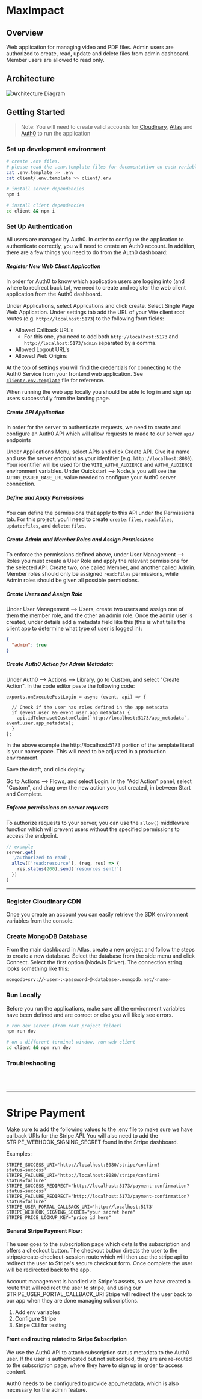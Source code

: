# MaxImpact

## Overview

Web application for managing video and PDF files. Admin users are authorized to create, read, update and delete files from admin dashboard. Member users are allowed to read only.

## Architecture

![Architecture Diagram](./docs/MaxImpact%20Project%20Architecture-1.png)

## Getting Started

> Note: You will need to create valid accounts for [Cloudinary](https://cloudinary.com/), [Atlas](https://www.mongodb.com/) and [Auth0](https://auth0.com/) to run the application

### Set up development environment

```bash
# create .env files.
# please read the .env.template files for documentation on each variable value
cat .env.template >> .env
cat client/.env.template >> client/.env

# install server dependencies
npm i

# install client dependencies
cd client && npm i
```

### Set Up Authentication

All users are managed by Auth0. In order to configure the application to authenticate correctly, you will need to create an Auth0 account. In addition, there are a few things you need to do from the Auth0 dashboard:

##### Register New Web Client Application

In order for Auth0 to know which application users are logging into (and where to redirect back to), we need to create and register the web client application from the Auth0 dashboard.

Under Applications, select Applications and click create. Select Single Page Web Application. Under settings tab add the URL of your Vite client root routes (e.g. `http://localhost:5173`) to the following form fields:

- Allowed Callback URL's
  - For this one, you need to add both `http://localhost:5173` and `http://localhost:5173/admin` separated by a comma.
- Allowed Logout URL's
- Allowed Web Origins

At the top of settings you will find the credentials for connecting to the Auth0 Service from your frontend web application. See [`client/.env.template`](client/.env.template) file for reference.

When running the web app locally you should be able to log in and sign up users successfully from the landing page.

##### Create API Application

In order for the server to authenticate requests, we need to create and configure an Auth0 API which will allow requests to made to our server `api/` endpoints

Under Applications Menu, select APIs and click Create API. Give it a name and use the server endpoint as your identifier (e.g. `http://localhost:8080`). Your identifier will be used for the `VITE_AUTH0_AUDIENCE` and `AUTH0_AUDIENCE` environment variables. Under Quickstart --> Node.js you will see the `AUTH0_ISSUER_BASE_URL` value needed to configure your Auth0 server connection.

##### Define and Apply Permissions

You can define the permissions that apply to this API under the Permissions tab. For this project, you'll need to create `create:files`, `read:files`, `update:files`, and `delete:files`.

##### Create Admin and Member Roles and Assign Permissions

To enforce the permissions defined above, under User Management --> Roles you must create a User Role and apply the relevant permissions for the selected API. Create two, one called Member, and another called Admin. Member roles should only be assigned `read:files` permissions, while Admin roles should be given all possible permissions.

##### Create Users and Assign Role

Under User Management --> Users, create two users and assign one of them the member role, and the other an admin role. Once the admin user is created, under details add a metadata field like this (this is what tells the client app to determine what type of user is logged in):

```json
{
  "admin": true
}
```

##### Create Auth0 Action for Admin Metadata:

Under Auth0 --> Actions --> Library, go to Custom, and select "Create Action". In the code editor paste the following code:

```
exports.onExecutePostLogin = async (event, api) => {

  // Check if the user has roles defined in the app metadata
  if (event.user && event.user.app_metadata) {
    api.idToken.setCustomClaim(`http://localhost:5173/app_metadata`, event.user.app_metadata);
  }
};
```

In the above example the http://localhost:5173 portion of the template literal is your namespace. This will need to be adjusted in a production environment.

Save the draft, and click deploy.

Go to Actions --> Flows, and select Login. In the "Add Action" panel, select "Custom", and drag over the new action you just created, in between Start and Complete.

##### Enforce permissions on server requests

To authorize requests to your server, you can use the `allow()` middleware function which will prevent users without the specified permissions to access the endpoint.

```js
// example
server.get(
  '/authorized-to-read',
  allow(['read:resource'], (req, res) => {
    res.status(200).send('resources sent!')
  })
)
```

---

### Register Cloudinary CDN

Once you create an account you can easily retrieve the SDK environment variables from the console.

### Create MongoDB Database

From the main dashboard in Atlas, create a new project and follow the steps to create a new database. Select the database from the side menu and click Connect. Select the first option (NodeJs Driver). The connection string looks something like this:

```bash
mongodb+srv://<user>:<password>@<database>.mongodb.net/<name>
```

### Run Locally

Before you run the applications, make sure all the environment variables have been defined and are correct or else you will likely see errors.

```bash
# run dev server (from root project folder)
npm run dev

# on a different terminal window, run web client
cd client && npm run dev
```

### Troubleshooting

<br />
<br />

---

# Stripe Payment

Make sure to add the following values to the .env file to make sure we have callback URIs for the Stripe API.  You will also need to add the STRIPE_WEBHOOK_SIGNING_SECRET found in the Stripe dashboard.

Examples:

```
STRIPE_SUCCESS_URI='http://localhost:8080/stripe/confirm?status=success'
STRIPE_FAILURE_URI='http://localhost:8080/stripe/confirm?status=failure'
STRIPE_SUCCESS_REDIRECT='http://localhost:5173/payment-confirmation?status=success'
STRIPE_FAILURE_REDIRECT='http://localhost:5173/payment-confirmation?status=failure'
STRIPE_USER_PORTAL_CALLBACK_URI='http://localhost:5173'
STRIPE_WEBHOOK_SIGNING_SECRET="your secret here"
STRIPE_PRICE_LOOKUP_KEY="price id here"
```

#### General Stripe Payment Flow:

The user goes to the subscription page which details the subscription and offers a checkout button. The checkout button directs the user to the stripe/create-checkout-session route which will then use the stripe api to redirect the user to Stripe's secure checkout form. Once complete the user will be redirected back to the app.

Account management is handled via Stripe's assets, so we have created a route that will redirect the user to stripe, and using our STRIPE_USER_PORTAL_CALLBACK_URI Stripe will redirect the user back to our app when they are done managing subscriptions.

1. Add env variables
2. Configure Stripe
3. Stripe CLI for testing

#### Front end routing related to Stripe Subscription

We use the Auth0 API to attach subscription status metadata to the Auth0 user.  If the user is authenticated but not subscribed, they are are re-routed to the subscription page, where they have to sign up in order to access content.

Auth0 needs to be configured to provide app_metadata, which is also necessary for the admin feature.
